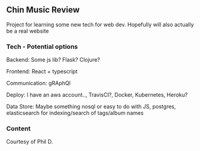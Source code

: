 ## Chin Music Review

Project for learning some new tech for web dev. Hopefully will also actually be a real website

### Tech - Potential options

Backend: Some js lib? Flask? Clojure?

Frontend: React + typescript

Communication: gRAphQl

Deploy: I have an aws account.., TravisCI?, Docker, Kubernetes, Heroku?

Data Store: Maybe something nosql or easy to do with JS, postgres, elasticsearch for indexing/search of tags/album names

### Content
Courtesy of Phil D.